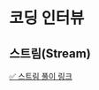 # 코딩 인터뷰

## 스트림(Stream) 

[✅ 스트림 풀이 링크](https://github.com/shirohoo/coding-interview/blob/stream/src/test/java/me/coding/interview/stream/StreamTests.java)
